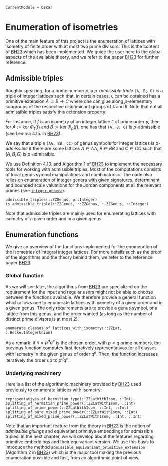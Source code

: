 ```@meta
CurrentModule = Oscar
```

# Enumeration of isometries

One of the main feature of this project is the enumeration of lattices with
isometry of finite order with at most two prime divisors. This is the content
of [BH23](@cite) which has been implemented. We guide the user here to the global
aspects of the available theory, and we refer to the paper [BH23](@cite) for further
reference.

## Admissible triples

Roughly speaking, for a prime number $p$, a *$p$-admissible triple* `(A, B, C)`
is a triple of integer lattices such that, in certain cases, `C` can be obtained
has a primitive extension $A \perp B \to C$ where one can glue along
$p$-elementary subgroups of the respective discriminant groups of `A` and `B`.
Note that not all admissible triples satisfy this extension property.

For instance, if $f$ is an isometry of an integer lattice `C` of prime order
`p`, then for $A := \ker \Phi_1(f)$ and $B := \ker \Phi_p(f)$, one has that
`(A, B, C)` is $p$-admissible (see Lemma 4.15. in [BH23](@cite)).

We say that a triple `(AA, BB, CC)` of genus symbols for integer lattices is
*$p$-admissible* if there are some lattices $A \in AA$, $B \in BB$ and
$C \in CC$ such that $(A, B, C)$ is $p$-admissible.

We use Definition 4.13. and Algorithm 1 of [BH23](@cite) to implement the necessary
tools for working with admissible triples. Most of the computations consists of
local genus symbol manipulations and combinatorics. The code also relies on
enumeration of integer genera with given signatures, determinant and bounded
scale valuations for the Jordan components at all the relevant primes (see
[`integer_genera`](@ref)).

```@docs
admissible_triples(::ZZGenus, p::Integer)
is_admissible_triple(::ZZGenus, ::ZZGenus, ::ZZGenus, ::Integer)
```

Note that admissible triples are mainly used for enumerating lattices with
isometry of a given order and in a given genus.

## Enumeration functions

We give an overview of the functions implemented for the enumeration of the
isometries of integral integer lattices. For more details such as the proof of
the algorithms and the theory behind them, we refer to the reference paper
[BH23](@cite).

### Global function

As we will see later, the algorithms from [BH23](@cite) are specialized on the
requirement for the input and regular users might not be able to choose between
the functions available. We therefore provide a general function which
allows one to enumerate lattices with isometry of a given order and in a given
genus. The only requirements are to provide a genus symbol, or a lattice from
this genus, and the order wanted (as long as the number of distinct prime
divisors is at most 2).

```@docs
enumerate_classes_of_lattices_with_isometry(::ZZLat, ::Hecke.IntegerUnion)
```

As a remark: if $n = p^dq^e$ is the chosen order, with $p < q$ prime numbers,
the previous function computes first iteratively representatives for all classes
with isometry in the given genus of order $q^e$. Then, the function increases
iteratively the order up to $p^dq^e$.

### Underlying machinery

Here is a list of the algorithmic machinery provided by [BH23](@cite) used
previously to enumerate lattices with isometry:

```@docs
representatives_of_hermitian_type(::ZZLatWithIsom, ::Int)
splitting_of_hermitian_prime_power(::ZZLatWithIsom, ::Int)
splitting_of_prime_power(::ZZLatWithIsom, ::Int, ::Int)
splitting_of_pure_mixed_prime_power(::ZZLatWithIsom, ::Int)
splitting_of_mixed_prime_power(::ZZLatWithIsom, ::Int, ::Int)
```

Note that an important feature from the theory in [BH23](@cite) is the notion of
*admissible gluings* and equivariant primitive embeddings for admissible triples.
In the next chapter, we will develop about the features regarding primitive
embeddings and their equivariant version. We use this basis to introduce the
method `admissible_equivariant_primitive_extension` (Algorithm 2 in
[BH23](@cite)) which is the major tool making the previous enumeration
possible and fast, from an algorithmic point of view.
